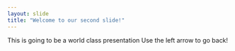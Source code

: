 ```yaml
---
layout: slide
title: "Welcome to our second slide!"
---
```

This is going to be a world class presentation
Use the left arrow to go back!
